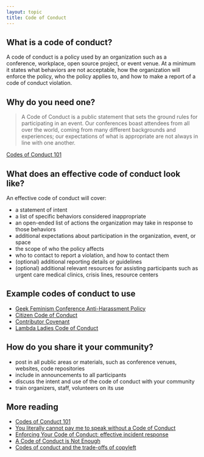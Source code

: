 ```yaml
---
layout: topic
title: Code of Conduct
---
```


## What is a code of conduct?

A code of conduct is a policy used by an organization such as a conference, workplace, open source project, or event venue. At a minimum it states what behaviors are not acceptable, how the organization will enforce the policy, who the policy applies to, and how to make a report of a code of conduct violation.

## Why do you need one?

> A Code of Conduct is a public statement that sets the ground rules for participating in an event. Our conferences boast attendees from all over the world, coming from many different backgrounds and experiences; our expectations of what is appropriate are not always in line with one another.

[Codes of Conduct 101](http://www.ashedryden.com/blog/codes-of-conduct-101-faq)

## What does an effective code of conduct look like?

An effective code of conduct will cover:

- a statement of intent
- a list of specific behaviors considered inappropriate
- an open-ended list of actions the organization may take in response to those behaviors
- additional expectations about participation in the organization, event, or space
- the scope of who the policy affects
- who to contact to report a violation, and how to contact them
- (optional) additional reporting details or guidelines
- (optional) additional relevant resources for assisting participants such as urgent care medical clinics, crisis lines, resource centers

## Example codes of conduct to use

- [Geek Feminism Conference Anti-Harassment Policy](http://geekfeminism.wikia.com/wiki/Conference_anti-harassment/Policy)
- [Citizen Code of Conduct](http://citizencodeofconduct.org/)
- [Contributor Covenant](http://contributor-covenant.org/)
- [Lambda Ladies Code of Conduct](http://www.lambdaladies.com/code-of-conduct/)

## How do you share it your community?

- post in all public areas or materials, such as conference venues, websites, code repositories
- include in announcements to all participants
- discuss the intent and use of the code of conduct with your community
- train organizers, staff, volunteers on its use

## More reading

- [Codes of Conduct 101](http://www.ashedryden.com/blog/codes-of-conduct-101-faq)
- [You literally cannot pay me to speak without a Code of Conduct](http://rachelnabors.com/2015/09/01/code-of-conduct/)
- [Enforcing Your Code of Conduct: effective incident response](http://www.slideshare.net/aeschright/enforcing-your-code-of-conduct-effective-incident-response)
- [A Code of Conduct is Not Enough](https://modelviewculture.com/pieces/a-code-of-conduct-is-not-enough)
- [Codes of conduct and the trade-offs of copyleft](http://crookedtimber.org/2015/04/10/codes-of-conduct-and-the-trade-offs-of-copyleft/)
